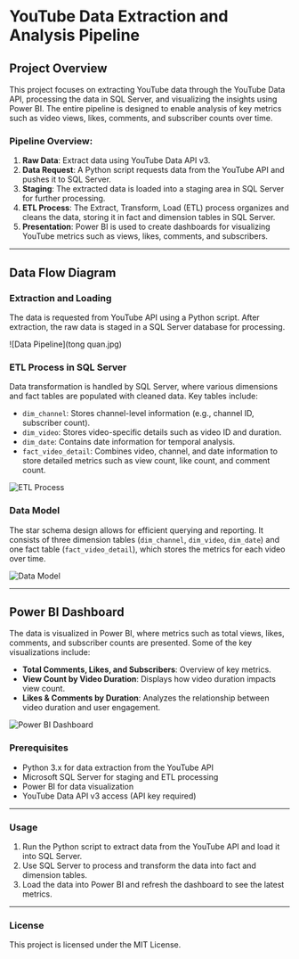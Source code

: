 # YouTube Data Extraction and Analysis Pipeline

## Project Overview

This project focuses on extracting YouTube data through the YouTube Data API, processing the data in SQL Server, and visualizing the insights using Power BI. The entire pipeline is designed to enable analysis of key metrics such as video views, likes, comments, and subscriber counts over time.

### Pipeline Overview:

1. **Raw Data**: Extract data using YouTube Data API v3.
2. **Data Request**: A Python script requests data from the YouTube API and pushes it to SQL Server.
3. **Staging**: The extracted data is loaded into a staging area in SQL Server for further processing.
4. **ETL Process**: The Extract, Transform, Load (ETL) process organizes and cleans the data, storing it in fact and dimension tables in SQL Server.
5. **Presentation**: Power BI is used to create dashboards for visualizing YouTube metrics such as views, likes, comments, and subscribers.

---

## Data Flow Diagram

### Extraction and Loading

The data is requested from YouTube API using a Python script. After extraction, the raw data is staged in a SQL Server database for processing.

![Data Pipeline](tong quan.jpg)

### ETL Process in SQL Server

Data transformation is handled by SQL Server, where various dimensions and fact tables are populated with cleaned data. Key tables include:

- `dim_channel`: Stores channel-level information (e.g., channel ID, subscriber count).
- `dim_video`: Stores video-specific details such as video ID and duration.
- `dim_date`: Contains date information for temporal analysis.
- `fact_video_detail`: Combines video, channel, and date information to store detailed metrics such as view count, like count, and comment count.

![ETL Process](ETL.jpg)

### Data Model

The star schema design allows for efficient querying and reporting. It consists of three dimension tables (`dim_channel`, `dim_video`, `dim_date`) and one fact table (`fact_video_detail`), which stores the metrics for each video over time.

![Data Model](model.jpg)

---

## Power BI Dashboard

The data is visualized in Power BI, where metrics such as total views, likes, comments, and subscriber counts are presented. Some of the key visualizations include:

- **Total Comments, Likes, and Subscribers**: Overview of key metrics.
- **View Count by Video Duration**: Displays how video duration impacts view count.
- **Likes & Comments by Duration**: Analyzes the relationship between video duration and user engagement.

![Power BI Dashboard](dash_board.jpy)

### Prerequisites

- Python 3.x for data extraction from the YouTube API
- Microsoft SQL Server for staging and ETL processing
- Power BI for data visualization
- YouTube Data API v3 access (API key required)

---

### Usage

1. Run the Python script to extract data from the YouTube API and load it into SQL Server.
2. Use SQL Server to process and transform the data into fact and dimension tables.
3. Load the data into Power BI and refresh the dashboard to see the latest metrics.

---

### License

This project is licensed under the MIT License.

